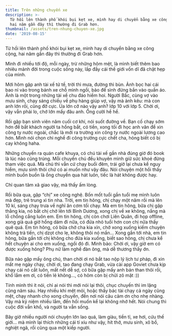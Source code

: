 ```yaml
---
title: Trên những chuyến xe
description: >-
  Từ hồi lên thành phố khói bụi kẹt xe, mình hay di chuyển bằng xe công cộng,
  hai năm gần đây thì thường đi Grab hơn.
thumbnail: /assets/tren-nhung-chuyen-xe.jpg
date: '2019-08-15'
---
```

Từ hồi lên thành phố khói bụi kẹt xe, mình hay di chuyển bằng xe công cộng, hai năm gần đây thì thường đi Grab hơn.



Mình đi nhiều tới độ, mỗi ngày, trừ những hôm mệt, là mình biết thêm bao nhiêu mảnh đời trong cuộc sống này, lấp đầy cái thế giới vốn dĩ đã chật hẹp của mình.



Mới hôm gặp anh tài xế tử tế, trời thì mưa, đường thì bùn. Ảnh bọc hai cái bao nỉ vào trong bánh xe chỗ mình ngồi, bảo để sình đừng bắn vào quần áo. Ảnh là một trong những tài xế chu đáo hiếm hoi. Người Bắc, cùng vợ vào mưu sinh, chạy sáng chiều về phụ hàng giúp vợ, vậy mà ảnh kêu: mà con anh lớn rồi, cũng đỡ cực. Ủa lớn cỡ nào vậy anh? lớp 10 với lớp 5. Chời ơi, vậy vẫn phải lo, chớ lớn mấy đâu anh. Ổng cười hề hề.



Rồi gặp bạn sinh viên năm cuối cơ khí, nói suốt đường về. Bạn cố chạy sớm hơn để bắt khách người ta hổng bắt, có tiền, xong tối đi học anh văn để xin công ty nước ngoài, chắc là mới ra trường xin công ty nước ngoài lương cao hơn. Mình nói chọn chi nghề đi công trường cực chết cha, hỏng biết có bị cay không haha.



Những chuyến ra quán cafe khuya, có chú tài xế gần nhà đúng giờ đó book là lúc nào cũng trúng. Mỗi chuyến chú đều khuyên mình giữ sức khoẻ đừng tham việc quá. Mà chú thì vẫn cứ chạy buổi đêm, trái giờ lại chưa kể nguy hiểm, mưu sinh thôi chứ có ai muốn như vậy đâu. Nói chuyện một hồi thấy mình buồn buồn là ổng chuyển qua hát luôn, tiếc là hát không được hay.



Chỉ quan tâm xã giao vậy, mà thấy ấm lòng.



Rồi bữa qua, gặp “chị” xe công nghệ. Bốn mốt tuổi gần tuổi mẹ mình luôn mà đẹp, trẻ trung xì tin nha. Trời, em tin hông, chị chạy một năm rồi mà lên 10 kí, sáng chạy trưa về nghỉ ăn cơm tối chạy. Mà em tin hông, bữa chị gặp thằng kia, nó bắt chị chở lên tới Bình Dương, xong chị về xe không, nắng mà lỗ chổng cẳng luôn em. Em tin hông, chị còn chơi Liên Quân, đi họp offline, xong già quá giờ hổng dám đi nữa, có đứa nhỏ tuổi hơn con chị nữa thấy quê quá. Em tin hông, có bữa chở cha kia xỉn, chở xong xuống kiếm chuyện không trả tiền, chị dzọt cho lẹ, không thôi nó mần… Xong gần tới nhà, em tin hông, bữa gần tới chị không cho đứa kia xuống, biết sao hông, chị chưa kể hết chuyện ai cho em xuống, ngồi đó đi. Mình bảo: Chời ơi, vậy giờ em có được xuống hông? Phụ nữ làm nghề đàn ông, mà dễ thương thấy ớn.



Bữa nào gặp mấy ông chú, than chời ơi nó bắt tao nộp lý lịch tư pháp, đi xin mất mẹ ngày chạy, chời ơi, tao đang chạy Grab, vừa cài app Goviet chưa kịp chạy cái nó cắt luôn, mất nết dễ sợ, có bữa gặp mấy anh bán than thôi rồi, khổ lắm em ơi, có tiền lẻ không…, có hôm còn bị chửi zô mặt :))



Tính mình thì ít nói, chỉ ai nói thì mới nói lại thôi, chục chuyến thì im lặng cũng năm sáu. Hay nhiều khi mệt mỏi, hoặc thấy bác tài chạy cả ngày cũng mệt, chạy nhanh cho xong chuyến, đến nơi nói câu cảm ơn cho nhẹ nhàng. Vậy mà kỷ niệm nhiều lắm, đến hồi muốn kể lại không nhớ hết. Nói chung thì cuộc đời vẫn khổ, và người ta vẫn sống.



Bây giờ nhiều người nói chuyện lớn lao quá, làm giàu, tiền tỉ, xe hơi, cứu thế giới… mà mình lại thích những cái tí xíu như vậy, hít thở, mưu sinh, xô bồ, nghiệt ngã, rồi cũng qua một kiếp người.

